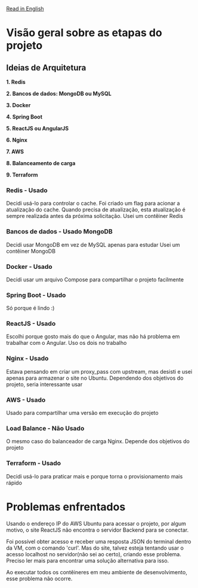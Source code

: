 [Read in English](https://github.com/murilocaet/customers/blob/master/Project-Brainstorming.md)

# Visão geral sobre as etapas do projeto

## Ideias de Arquitetura

**1. Redis**

**2. Bancos de dados: MongoDB ou MySQL**

**3. Docker**

**4. Spring Boot**

**5. ReactJS ou AngularJS**

**6. Nginx**

**7. AWS**

**8. Balanceamento de carga**

**9. Terraform**


### Redis - Usado

Decidi usá-lo para controlar o cache. Foi criado um flag para acionar a atualização do cache. Quando precisa de atualização, esta atualização é sempre realizada antes da próxima solicitação.
Usei um contêiner Redis

### Bancos de dados - Usado MongoDB

Decidi usar MongoDB em vez de MySQL apenas para estudar
Usei um contêiner MongoDB

### Docker - Usado

Decidi usar um arquivo Compose para compartilhar o projeto facilmente

### Spring Boot - Usado

Só porque é lindo :)

### ReactJS - Usado

Escolhi porque gosto mais do que o Angular, mas não há problema em trabalhar com o Angular. Uso os dois no trabalho

### Nginx - Usado

Estava pensando em criar um proxy_pass com upstream, mas desisti e usei apenas para armazenar o site no Ubuntu.
Dependendo dos objetivos do projeto, seria interessante usar

### AWS - Usado

Usado para compartilhar uma versão em execução do projeto

### Load Balance - Não Usado

O mesmo caso do balanceador de carga Nginx. Depende dos objetivos do projeto

### Terraform - Usado

Decidi usá-lo para praticar mais e porque torna o provisionamento mais rápido


# Problemas enfrentados

Usando o endereço IP do AWS Ubuntu para acessar o projeto, por algum motivo, o site ReactJS não encontra o servidor Backend para se conectar.

Foi possível obter acesso e receber uma resposta JSON do terminal dentro da VM, com o comando 'curl'. Mas do site, talvez esteja tentando usar o acesso localhost no servidor(não sei ao certo), criando esse problema. Preciso ler mais para encontrar uma solução alternativa para isso.

Ao executar todos os contêineres em meu ambiente de desenvolvimento, esse problema não ocorre.